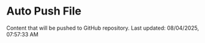 # Auto Push File

Content that will be pushed to GitHub repository.
Last updated: 08/04/2025, 07:57:33 AM